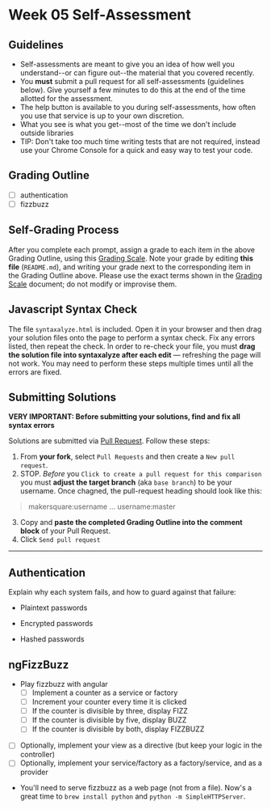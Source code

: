 # Week 05 Self-Assessment

## Guidelines

- Self-assessments are meant to give you an idea of how well you understand--or can figure out--the material that you covered recently.
- You **must** submit a pull request for all self-assessments (guidelines below). Give yourself a few minutes to do this at the end of the time allotted for the assessment.
- The help button is available to you during self-assessments, how often you use that service is up to your own discretion.
- What you see is what you get--most of the time we don't include outside libraries
- TIP: Don't take too much time writing tests that are not required, instead use your Chrome Console for a quick and easy way to test your code.


## Grading Outline

- [ ] authentication
- [ ] fizzbuzz

## Self-Grading Process

After you complete each prompt, assign a grade to each item in the above Grading Outline, using this [Grading Scale](https://github.com/makersquare/student-wiki/wiki/Self-Assessments). Note your grade by editing **this file** (`README.md`), and writing your grade next to the corresponding item in the Grading Outline above. Please use the exact terms shown in the [Grading Scale](https://github.com/makersquare/student-wiki/wiki/Self-Assessments) document; do not modify or improvise them.

## Javascript Syntax Check

The file `syntaxalyze.html` is included. Open it in your browser and then drag your solution files onto the page to perform a syntax check. Fix any errors listed, then repeat the check. In order to re-check your file, you must **drag the solution file into syntaxalyze after each edit** &mdash; refreshing the page will not work. You may need to perform these steps multiple times until all the errors are fixed.

## Submitting Solutions

**VERY IMPORTANT: Before submitting your solutions, find and fix all syntax errors**

Solutions are submitted via [Pull Request](https://help.github.com/articles/using-pull-requests). Follow these steps:

1. From **your fork**, select `Pull Requests` and then create a `New pull request`. 
2. STOP. *Before* you `Click to create a pull request for this comparison` you must **adjust the target branch** (aka `base branch`) to be your username. Once chagned, the pull-request heading should look like this:

  > makersquare:username ... username:master

3. Copy and **paste the completed Grading Outline into the comment block** of your Pull Request.
4. Click `Send pull request`

---

## Authentication
Explain why each system fails, and how to guard against that failure:
- Plaintext passwords

- Encrypted passwords

- Hashed passwords


## ngFizzBuzz
* Play fizzbuzz with angular
  * [ ] Implement a counter as a service or factory
  * [ ] Increment your counter every time it is clicked
  * [ ] If the counter is divisible by three, display FIZZ
  * [ ] If the counter is divisible by five, display BUZZ
  * [ ] If the counter is divisible by both, display FIZZBUZZ
* [ ] Optionally, implement your view as a directive (but keep your logic in the controller)
* [ ] Optionally, implement your service/factory as a factory/service, and as a provider

* You'll need to serve fizzbuzz as a web page (not from a file). Now's a great time to `brew install python` and `python -m SimpleHTTPServer`.
